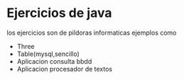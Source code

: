 # Ejercicios de java

los ejercicios son de pildoras informaticas ejemplos como  
- Three
- Table(mysql,sencillo)
- Aplicacion consulta bbdd
- Aplicacion procesador de textos
